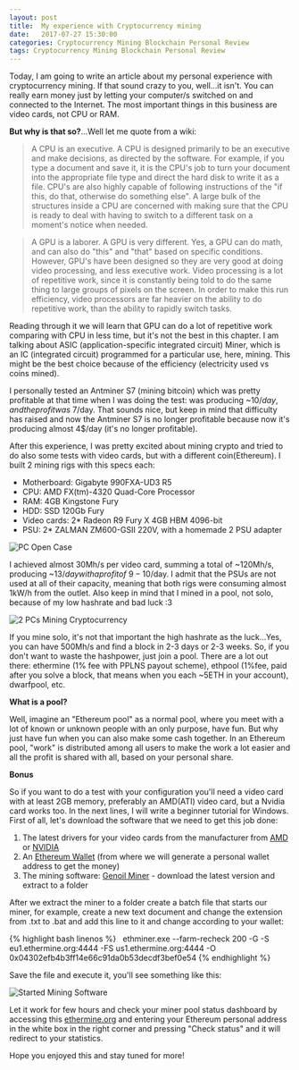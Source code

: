 ```yaml
---
layout: post
title:  My experience with Cryptocurrency mining
date:   2017-07-27 15:30:00
categories: Cryptocurrency Mining Blockchain Personal Review
tags: Cryptocurrency Mining Blockchain Personal Review
---
```


Today, I am going to write an article about my personal experience with cryptocurrency mining. If that sound crazy to you, well...it isn't. You can really earn money just by letting your computer/s switched on and connected to the Internet. The most important things in this business are video cards, not CPU or RAM.

**But why is that so?**...Well let me quote from a wiki:
> A CPU is an executive. A CPU is designed primarily to be an executive and make decisions, as directed by the software. For example, if you type a document and save it, it is the CPU's job to turn your document into the appropriate file type and direct the hard disk to write it as a file. CPU's are also highly capable of following instructions of the "if this, do that, otherwise do something else". A large bulk of the structures inside a CPU are concerned with making sure that the CPU is ready to deal with having to switch to a different task on a moment's notice when needed.

> A GPU is a laborer. A GPU is very different. Yes, a GPU can do math, and can also do "this" and "that" based on specific conditions. However, GPU's have been designed so they are very good at doing video processing, and less executive work. Video processing is a lot of repetitive work, since it is constantly being told to do the same thing to large groups of pixels on the screen. In order to make this run efficiency, video processors are far heavier on the ability to do repetitive work, than the ability to rapidly switch tasks.

Reading through it we will learn that GPU can do a lot of repetitive work comparing with CPU in less time, but it's not the best in this chapter. I am talking about ASIC (application-specific integrated circuit) Miner, which is an IC (integrated circuit) programmed for a particular use, here, mining. This might be the best choice because of the efficiency (electricity used vs coins mined).

I personally tested an Antminer S7 (mining bitcoin) which was pretty profitable at that time when I was doing the test: was producing ~10$/day, and the profit was ~7$/day. That sounds nice, but keep in mind that difficulty has raised and now the Antminer S7 is no longer profitable because now it's producing almost 4$/day (it's no longer profitable).

After this experience, I was pretty excited about mining crypto and tried to do also some tests with video cards, but with a different coin(Ethereum). I built 2 mining rigs with this specs each:

* Motherboard: Gigabyte 990FXA-UD3 R5
* CPU: AMD FX(tm)-4320 Quad-Core Processor
* RAM: 4GB Kingstone Fury
* HDD: SSD 120Gb Fury
* Video cards: 2* Radeon R9 Fury X 4GB HBM 4096-bit
* PSU: 2* ZALMAN ZM600-GSII 220V, with a homemade 2 PSU adapter

<img class="img-responsive image-center thumbnail" src="{{site.url}}/img/mining/pc_opened_2_gpus.jpg" alt="PC Open Case" />

I achieved almost 30Mh/s per video card, summing a total of ~120Mh/s, producing ~13$/day with a profit of ~9-10$/day. I admit that the PSUs are not used at all of their capacity, meaning that both rigs were consuming almost 1kW/h from the outlet. Also keep in mind that I mined in a pool, not solo, because of my low hashrate and bad luck :3

<img class="img-responsive image-center thumbnail" src="{{site.url}}/img/mining/2_pcs_mining.jpg" alt="2 PCs Mining Cryptocurrency" />

If you mine solo, it's not that important the high hashrate as the luck...Yes, you can have 500Mh/s and find a block in 2-3 days or 2-3 weeks. So, if you don't want to waste the hashpower, just join a pool. There are a lot out there: ethermine (1% fee with PPLNS payout scheme), ethpool (1%fee, paid after you solve a block, that means when you each ~5ETH in your account), dwarfpool, etc.

**What is a pool?**

Well, imagine an "Ethereum pool" as a normal pool, where you meet with a lot of known or unknown people with an only purpose, have fun. But why just have fun when you can also make some cash together. In an Ethereum pool, "work" is distributed among all users to make the work a lot easier and all the profit is shared with all, based on your personal share.

**Bonus**

So if you want to do a test with your configuration you'll need a video card with at least 2GB memory, preferably an AMD(ATI) video card, but a Nvidia card works too. In the next lines, I will write a beginner tutorial for Windows. First of all, let's download the software that we need to get this job done:

1. The latest drivers for your video cards from the manufacturer from [AMD](http://support.amd.com/en-us/download) or [NVIDIA](http://www.nvidia.com/Download/index.aspx?lang=en-us)
2. An [Ethereum Wallet](https://www.myetherwallet.com/) (from where we will generate a personal wallet address to get the money)
3. The mining software: [Genoil Miner](https://github.com/Genoil/cpp-ethereum/tree/master/releases) - download the latest version and extract to a folder

After we extract the miner to a folder create a batch file that starts our miner, for example, create a new text document and change the extension from .txt to .bat and add this line to it and change according to your wallet:

{% highlight bash linenos %}
  ethminer.exe --farm-recheck 200 -G -S eu1.ethermine.org:4444 -FS us1.ethermine.org:4444 -O 0x04302efb4b3ff14e66c91da0b53decdf3bef0e54
{% endhighlight %}

Save the file and execute it, you'll see something like this:

<img class="img-responsive image-center thumbnail" src="{{site.url}}/img/mining/shell_mining_software.jpg" alt="Started Mining Software" />

Let it work for few hours and check your miner pool status dashboard by accessing this [ethermine.org](http://ethermine.org/) and entering your Ethereum personal address in the white box in the right corner and pressing "Check status" and it will redirect to your statistics.

Hope you enjoyed this and stay tuned for more!